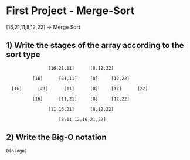 # First Project - Merge-Sort

[16,21,11,8,12,22] -> Merge Sort

## 1) Write the stages of the array according to the sort type

```
                [16,21,11]      [8,12,22]

          [16]      [21,11]     [8]     [12,22]

  [16]      [21]      [11]      [8]     [12]      [22]

          [16]      [11,21]     [8]     [12,22]

                [11,16,21]      [8,12,22]

                    [8,11,12,16,21,22]

```

## 2) Write the Big-O notation

`O(nlogn)`
